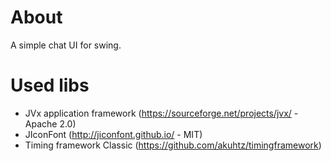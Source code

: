 # About

A simple chat UI for swing.

# Used libs

* JVx application framework (https://sourceforge.net/projects/jvx/ - Apache 2.0)
* JIconFont (http://jiconfont.github.io/ - MIT)
* Timing framework Classic (https://github.com/akuhtz/timingframework)
